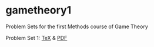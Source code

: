 # gametheory1
Problem Sets for the first Methods course of Game Theory

Problem Set 1: [TeX](https://github.com/joostbouten/gametheory1/blob/master/gametheoryset1.tex) & [PDF](https://github.com/joostbouten/gametheory1/blob/master/Gametheoryset1.pdf) 
